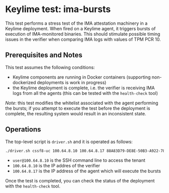 # Keylime test: ima-bursts

This test performs a stress test of the IMA attestation machinery in a Keylime deployment.
When fired on a Keylime agent, it triggers bursts of execution of IMA-monitored binaries. This should stimulate possible timing issues in the verifier when comparing IMA logs with values of TPM PCR 10.

## Prerequisites and Notes

This test assumes the following conditions:

- Keylime components are running in Docker containers (supporting non-dockerized deployments is work in progress)
- the Keylime deployment is complete, i.e. the verifier is receiving IMA logs from all the agents (this can be tested with the `health-check` tool)

*Note*: this test modifies the whitelist associated with the agent performing the bursts; if you attempt to execute the test before the deployment is complete, the resulting system would result in an inconsistent state.

## Operations

The top-level script is `driver.sh` and it is operated as follows:

```bash
./driver.sh cssf8-uc 100.64.8.10 100.64.8.17 88A83D79-DE8E-50B3-A922-78DF01A35CD2
```

- `user@100.64.8.10` is the SSH command line to access the tenant
- `100.64.8.10` is the IP addres of the verifier
- `100.64.8.17` is the IP address of the agent which will execute the bursts

Once the test is completed, you can check the status of the deployment with the `health-check` tool.